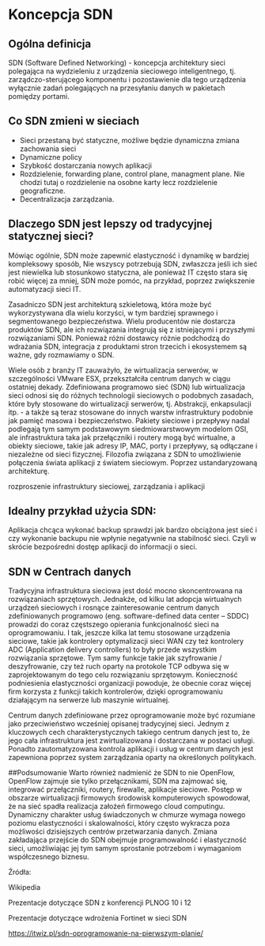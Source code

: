 # Koncepcja SDN

## Ogólna definicja
SDN (Software Defined Networking) - koncepcja architektury sieci polegająca na wydzieleniu z urządzenia sieciowego inteligentnego, tj. zarządczo-sterującego komponentu i pozostawienie dla tego urządzenia wyłącznie zadań polegających na przesyłaniu danych w pakietach pomiędzy portami.

## Co SDN zmieni w sieciach
* Sieci przestaną być statyczne, możliwe będzie dynamiczna zmiana zachowania sieci
* Dynamiczne policy
* Szybkość dostarczania nowych aplikacji
* Rozdzielenie, forwarding plane, control plane, managment plane. Nie chodzi tutaj o rozdzielenie na osobne karty lecz rozdzielenie geograficzne.
* Decentralizacja zarządzania.

## Dlaczego SDN jest lepszy od tradycyjnej statycznej sieci?
Mówiąc ogólnie, SDN może zapewnić elastyczność i dynamikę w bardziej kompleksowy sposób, Nie wszyscy potrzebują SDN, zwłaszcza jeśli ich sieć jest niewielka lub stosunkowo statyczna, ale ponieważ IT często stara się robić więcej za mniej, SDN może pomóc, na przykład, poprzez zwiększenie automatyzacji sieci IT.


Zasadniczo SDN jest architekturą szkieletową, która może być wykorzystywana dla wielu korzyści, w tym bardziej sprawnego i segmentowanego bezpieczeństwa. Wielu producentów nie dostarcza produktów SDN, ale ich rozwiązania integrują się z istniejącymi i przyszłymi rozwiązaniami SDN. Ponieważ różni dostawcy różnie podchodzą do wdrażania SDN, integracja z produktami stron trzecich i ekosystemem są ważne, gdy rozmawiamy o SDN. 


Wiele osób z branży IT zauważyło, że wirtualizacja serwerów, w szczególności VMware ESX, przekształciła centrum danych w ciągu ostatniej dekady. Zdefiniowana programowo sieć (SDN) lub wirtualizacja sieci odnosi się do różnych technologii sieciowych o podobnych zasadach, które były stosowane do wirtualizacji serwerów, tj. Abstrakcji, enkapsulacji itp. - a także są teraz stosowane do innych warstw infrastruktury podobnie jak pamięć masowa i bezpieczeństwo. Pakiety sieciowe i przepływy nadal podlegają tym samym podstawowym siedmiowarstwowym modelom OSI, ale infrastruktura taka jak przełączniki i routery mogą być wirtualne, a obiekty sieciowe, takie jak adresy IP, MAC, porty i przepływy, są odłączane i niezależne od sieci fizycznej.
Filozofia związana z SDN to umożliwienie połączenia świata aplikacji z światem sieciowym. Poprzez ustandaryzowaną architekturę. 

rozproszenie infrastruktury sieciowej, zarządzania i aplikacji

## Idealny przykład użycia SDN:
Aplikacja chcąca wykonać backup sprawdzi jak bardzo obciążona jest sieć i czy wykonanie backupu nie wpłynie negatywnie na stabilność sieci.  Czyli w skrócie bezpośredni dostęp aplikacji do informacji o sieci.

## SDN w Centrach danych
Tradycyjna infrastruktura sieciowa jest dość mocno skoncentrowana na rozwiązaniach sprzętowych. Jednakże, od kilku lat adopcja wirtualnych urządzeń sieciowych i rosnące zainteresowanie centrum danych zdefiniowanych programowo (eng. software-defined data center – SDDC) prowadzi do coraz częstszego opierania funkcjonalność sieci na oprogramowaniu. I tak, jeszcze kilka lat temu stosowane urządzenia sieciowe, takie jak kontrolery optymalizacji sieci WAN czy też kontrolery ADC (Application delivery controllers) to były przede wszystkim rozwiązania sprzętowe. Tym samy funkcje takie jak szyfrowanie / deszyfrowanie, czy też ruch oparty na protokole TCP odbywa się w zaprojektowanym do tego celu rozwiązaniu sprzętowym. Konieczność podniesienia elastyczności organizacji powoduje, że obecnie coraz więcej firm korzysta z funkcji takich kontrolerów, dzięki oprogramowaniu działającym na serwerze lub maszynie wirtualnej.

Centrum danych zdefiniowane przez oprogramowanie może być rozumiane jako przeciwieństwo wcześniej opisanej tradycyjnej sieci. Jednym z kluczowych cech charakterystycznych takiego centrum danych jest to, że jego cała infrastruktura jest zwirtualizowana i dostarczana w postaci usługi. Ponadto zautomatyzowana kontrola aplikacji i usług w centrum danych jest zapewniona poprzez system zarządzania oparty na określonych politykach.

##Podsumowanie
Warto również nadmienić że SDN to nie OpenFlow, OpenFlow zajmuje sie tylko przełącznikami, SDN ma zajmować się, integrować przełączniki, routery, firewalle, aplikacje sieciowe. Postęp w obszarze wirtualizacji firmowych środowisk komputerowych spowodował, że na sieć spadła realizacja założeń firmowego cloud computingu. Dynamiczny charakter usług świadczonych w chmurze wymaga nowego poziomu elastyczności i skalowalności, który często wykracza poza możliwości dzisiejszych centrów przetwarzania danych. Zmiana zakładająca przejście do SDN obejmuje programowalność i elastyczność sieci, umożliwiając jej tym samym sprostanie potrzebom i wymaganiom współczesnego biznesu.

Źródła:

Wikipedia

Prezentacje dotyczące SDN z konferencji PLNOG 10 i 12

Prezentacje dotyczące wdrożenia Fortinet w sieci SDN

https://itwiz.pl/sdn-oprogramowanie-na-pierwszym-planie/
